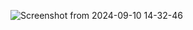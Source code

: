![Screenshot from 2024-09-10 14-32-46](https://github.com/user-attachments/assets/e058b528-1720-4538-9d8a-6510423fcee2)

